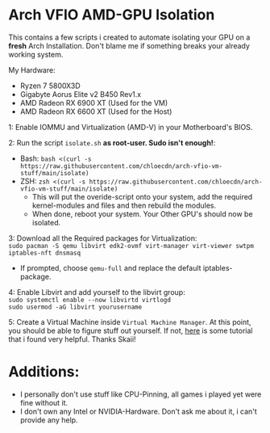 # Arch VFIO AMD-GPU Isolation

This contains a few scripts i created to automate isolating your GPU on a **fresh** Arch Installation. Don't blame me if something breaks your already working system.

My Hardware:
- Ryzen 7 5800X3D
- Gigabyte Aorus Elite v2 B450 Rev1.x
- AMD Radeon RX 6900 XT (Used for the VM)
- AMD Radeon RX 6600 XT (Used for the Host)

1: Enable IOMMU and Virtualization (AMD-V) in your Motherboard's BIOS.

2: Run the script `isolate.sh` **as root-user. Sudo isn't enough!**:<br>
- Bash: `bash <(curl -s https://raw.githubusercontent.com/chloecdn/arch-vfio-vm-stuff/main/isolate)`
- ZSH: `zsh <(curl -s https://raw.githubusercontent.com/chloecdn/arch-vfio-vm-stuff/main/isolate)`
  - This will put the overide-script onto your system, add the required kernel-modules and files and then rebuild the modules.
  - When done, reboot your system. Your Other GPU's should now be isolated.

3: Download all the Required packages for Virtualization:<br>
`sudo pacman -S qemu libvirt edk2-ovmf virt-manager virt-viewer swtpm iptables-nft dnsmasq`
- If prompted, choose `qemu-full` and replace the default iptables-package.

4: Enable Libvirt and add yourself to the libvirt group:<br>
`sudo systemctl enable --now libvirtd virtlogd`<br>
`sudo usermod -aG libvirt yourusername`

5: Create a Virtual Machine inside `Virtual Machine Manager`. At this point, you should be able to figure stuff out yourself. If not, [here](https://www.youtube.com/watch?v=rA5iLjRTiZQ&t=311s) is some tutorial that i found very helpful. Thanks Skaii!

# Additions:
- I personally don't use stuff like CPU-Pinning, all games i played yet were fine without it.
- I don't own any Intel or NVIDIA-Hardware. Don't ask me about it, i can't provide any help.
